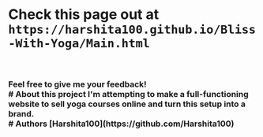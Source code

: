# Check this page out at  ```https://harshita100.github.io/Bliss-With-Yoga/Main.html```
<br>
<h3>Feel free to give me your feedback!
<br>
# About this project
I'm attempting to make a full-functioning website to sell yoga courses online and turn this setup into a brand.
<br>
# Authors
[Harshita100](https://github.com/Harshita100)
